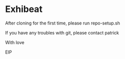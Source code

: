 Exhibeat
========

After cloning for the first time, please run repo-setup.sh

If you have any troubles with git, please contact patrick

With love

EIP
